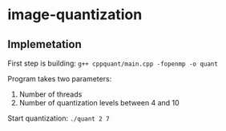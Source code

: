 # image-quantization
## Implemetation
First step is building: ```g++ cppquant/main.cpp -fopenmp -o quant```

Program takes two parameters:
1. Number of threads
2. Number of quantization levels between 4 and 10

Start quantization: ```./quant 2 7```
